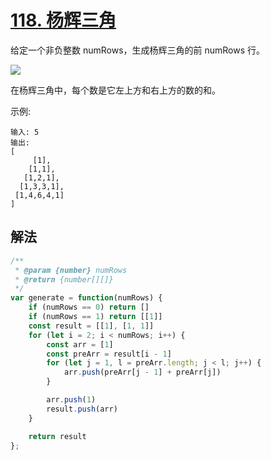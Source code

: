 # [118. 杨辉三角](https://leetcode-cn.com/problems/pascals-triangle/)
给定一个非负整数 numRows，生成杨辉三角的前 numRows 行。

![](https://upload.wikimedia.org/wikipedia/commons/0/0d/PascalTriangleAnimated2.gif)

在杨辉三角中，每个数是它左上方和右上方的数的和。

示例:
```
输入: 5
输出:
[
     [1],
    [1,1],
   [1,2,1],
  [1,3,3,1],
 [1,4,6,4,1]
]
```
## 解法
```js
/**
 * @param {number} numRows
 * @return {number[][]}
 */
var generate = function(numRows) {
    if (numRows == 0) return []
    if (numRows == 1) return [[1]]
    const result = [[1], [1, 1]]
    for (let i = 2; i < numRows; i++) {
        const arr = [1]
        const preArr = result[i - 1]
        for (let j = 1, l = preArr.length; j < l; j++) {
            arr.push(preArr[j - 1] + preArr[j])
        }

        arr.push(1)
        result.push(arr)
    }

    return result
};
```
